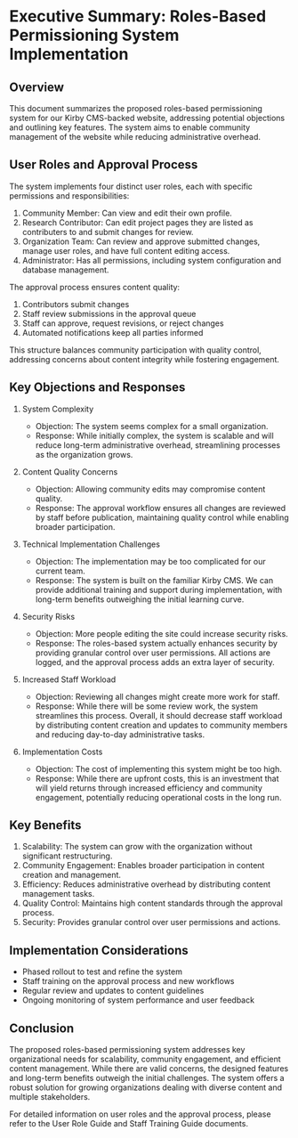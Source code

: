 # Executive Summary: Roles-Based Permissioning System Implementation

## Overview
This document summarizes the proposed roles-based permissioning system for our Kirby CMS-backed website, addressing potential objections and outlining key features. The system aims to enable community management of the website while reducing administrative overhead.

## User Roles and Approval Process

The system implements four distinct user roles, each with specific permissions and responsibilities:

1. Community Member: Can view and edit their own profile.
2. Research Contributor: Can edit project pages they are listed as contributers to and submit changes for review.
3. Organization Team: Can review and approve submitted changes, manage user roles, and have full content editing access.
4. Administrator: Has all permissions, including system configuration and database management.

The approval process ensures content quality:
1. Contributors submit changes
2. Staff review submissions in the approval queue
3. Staff can approve, request revisions, or reject changes
4. Automated notifications keep all parties informed

This structure balances community participation with quality control, addressing concerns about content integrity while fostering engagement.

## Key Objections and Responses

1. System Complexity
   - Objection: The system seems complex for a small organization.
   - Response: While initially complex, the system is scalable and will reduce long-term administrative overhead, streamlining processes as the organization grows.

2. Content Quality Concerns
   - Objection: Allowing community edits may compromise content quality.
   - Response: The approval workflow ensures all changes are reviewed by staff before publication, maintaining quality control while enabling broader participation.

3. Technical Implementation Challenges
   - Objection: The implementation may be too complicated for our current team.
   - Response: The system is built on the familiar Kirby CMS. We can provide additional training and support during implementation, with long-term benefits outweighing the initial learning curve.

4. Security Risks
   - Objection: More people editing the site could increase security risks.
   - Response: The roles-based system actually enhances security by providing granular control over user permissions. All actions are logged, and the approval process adds an extra layer of security.

5. Increased Staff Workload
   - Objection: Reviewing all changes might create more work for staff.
   - Response: While there will be some review work, the system streamlines this process. Overall, it should decrease staff workload by distributing content creation and updates to community members and reducing day-to-day administrative tasks.

6. Implementation Costs
   - Objection: The cost of implementing this system might be too high.
   - Response: While there are upfront costs, this is an investment that will yield returns through increased efficiency and community engagement, potentially reducing operational costs in the long run.

## Key Benefits

1. Scalability: The system can grow with the organization without significant restructuring.
2. Community Engagement: Enables broader participation in content creation and management.
3. Efficiency: Reduces administrative overhead by distributing content management tasks.
4. Quality Control: Maintains high content standards through the approval process.
5. Security: Provides granular control over user permissions and actions.

## Implementation Considerations

- Phased rollout to test and refine the system
- Staff training on the approval process and new workflows
- Regular review and updates to content guidelines
- Ongoing monitoring of system performance and user feedback

## Conclusion
The proposed roles-based permissioning system addresses key organizational needs for scalability, community engagement, and efficient content management. While there are valid concerns, the designed features and long-term benefits outweigh the initial challenges. The system offers a robust solution for growing organizations dealing with diverse content and multiple stakeholders.

For detailed information on user roles and the approval process, please refer to the User Role Guide and Staff Training Guide documents.
